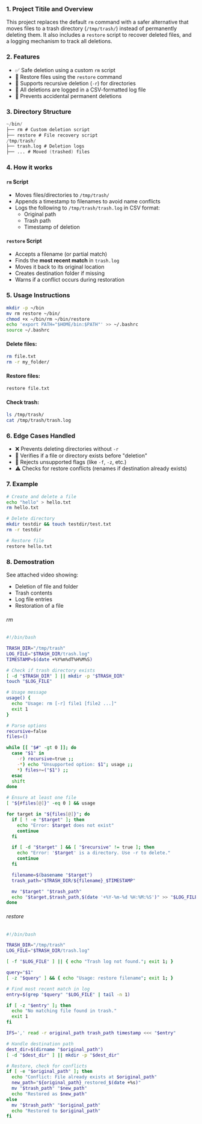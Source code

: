 ### 1. Project Titile and Overview
This project replaces the default `rm` command with a safer alternative that moves files to a trash directory (`/tmp/trash/`) instead of permanently deleting them. It also includes a `restore` script to recover deleted files, and a logging mechanism to track all deletions.

### 2. Features
- ✅ Safe deletion using a custom `rm` script
- 🔁 Restore files using the `restore` command
- 📂 Supports recursive deletion (`-r`) for directories
- 🧾 All deletions are logged in a CSV-formatted log file
- 🚫 Prevents accidental permanent deletions

### 3. Directory Structure
```d
~/bin/  
├── rm # Custom deletion script  
├── restore # File recovery script  
/tmp/trash/  
├── trash.log # Deletion logs  
├── ... # Moved (trashed) files
```
### 4. How it works 
####  `rm` Script
- Moves files/directories to `/tmp/trash/`
- Appends a timestamp to filenames to avoid name conflicts
- Logs the following to `/tmp/trash/trash.log` in CSV format:
  - Original path
  - Trash path
  - Timestamp of deletion

#### `restore` Script
- Accepts a filename (or partial match)
- Finds the **most recent match** in `trash.log`
- Moves it back to its original location
- Creates destination folder if missing
- Warns if a conflict occurs during restoration

### 5. Usage Instructions 
```bash
mkdir -p ~/bin
mv rm restore ~/bin/
chmod +x ~/bin/rm ~/bin/restore
echo 'export PATH="$HOME/bin:$PATH"' >> ~/.bashrc
source ~/.bashrc
```
#### Delete files:
```bash
rm file.txt
rm -r my_folder/
```
#### Restore files:
```bash
restore file.txt
```
#### Check trash:
```bash
ls /tmp/trash/
cat /tmp/trash/trash.log
```

### 6. Edge Cases Handled
- ❌ Prevents deleting directories without `-r`
- 🧪 Verifies if a file or directory exists before "deletion"
- 🛑 Rejects unsupported flags (like `-f`, `-z`, etc.)
- ⚠️ Checks for restore conflicts (renames if destination already exists)

### 7. Example 
```bash
# Create and delete a file
echo "hello" > hello.txt
rm hello.txt

# Delete directory
mkdir testdir && touch testdir/test.txt
rm -r testdir

# Restore file
restore hello.txt
```
### 8. Demostration
See attached video showing:
- Deletion of file and folder
- Trash contents
- Log file entries
- Restoration of a file

###### rm 
```bash
#!/bin/bash

TRASH_DIR="/tmp/trash"
LOG_FILE="$TRASH_DIR/trash.log"
TIMESTAMP=$(date +%Y%m%dT%H%M%S)

# Check if trash directory exists
[ -d "$TRASH_DIR" ] || mkdir -p "$TRASH_DIR"
touch "$LOG_FILE"

# Usage message
usage() {
  echo "Usage: rm [-r] file1 [file2 ...]"
  exit 1
}

# Parse options
recursive=false
files=()

while [[ "$#" -gt 0 ]]; do
  case "$1" in
    -r) recursive=true ;;
    -*) echo "Unsupported option: $1"; usage ;;
    *) files+=("$1") ;;
  esac
  shift
done

# Ensure at least one file
[ "${#files[@]}" -eq 0 ] && usage

for target in "${files[@]}"; do
  if [ ! -e "$target" ]; then
    echo "Error: $target does not exist"
    continue
  fi

  if [ -d "$target" ] && [ "$recursive" != true ]; then
    echo "Error: '$target' is a directory. Use -r to delete."
    continue
  fi

  filename=$(basename "$target")
  trash_path="$TRASH_DIR/${filename}_$TIMESTAMP"

  mv "$target" "$trash_path"
  echo "$target,$trash_path,$(date '+%Y-%m-%d %H:%M:%S')" >> "$LOG_FILE"
done

```

###### restore
```bash
#!/bin/bash

TRASH_DIR="/tmp/trash"
LOG_FILE="$TRASH_DIR/trash.log"

[ -f "$LOG_FILE" ] || { echo "Trash log not found."; exit 1; }

query="$1"
[ -z "$query" ] && { echo "Usage: restore filename"; exit 1; }

# Find most recent match in log
entry=$(grep "$query" "$LOG_FILE" | tail -n 1)

if [ -z "$entry" ]; then
  echo "No matching file found in trash."
  exit 1
fi

IFS=',' read -r original_path trash_path timestamp <<< "$entry"

# Handle destination path
dest_dir=$(dirname "$original_path")
[ -d "$dest_dir" ] || mkdir -p "$dest_dir"

# Restore, check for conflicts
if [ -e "$original_path" ]; then
  echo "Conflict: File already exists at $original_path"
  new_path="${original_path}_restored_$(date +%s)"
  mv "$trash_path" "$new_path"
  echo "Restored as $new_path"
else
  mv "$trash_path" "$original_path"
  echo "Restored to $original_path"
fi

```